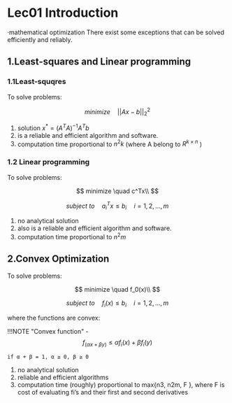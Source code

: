 # Lec01 Introduction
·mathematical optimization
There exist some exceptions that can be solved efficiently and reliably.
## 1.Least-squares and Linear programming
### 1.1Least-squqres
To solve problems:

$$
minimize \quad  ||Ax-b||_2^2
$$

1. solution $x^*=(A^TA)^{-1}A^Tb$
2. is a reliable and efficient algorithm and software.
3. computation time proportional to $n^2k$ (where A belong to $R^{k\times n}$  )
### 1.2 Linear programming
To solve problems:

$$
minimize \quad c^Tx\\
$$

$$
subject \ to\quad a_i^Tx\leq b_i\quad i=1,2,...,m
$$

1. no analytical solution
2. also is a reliable and efficient algorithm and software.
3. computation time proportional to $n^2m$
## 2.Convex Optimization
To solve problems:

$$
minimize \quad f_0(x)\\
$$

$$
subject \ to\quad f_i(x)\leq b_i\quad i=1,2,...,m
$$

where the functions are convex:

!!!NOTE "Convex function"
    - 
    $$f_(αx + βy) ≤ αf_i(x) + βf_i(y)$$

    if α + β = 1, α ≥ 0, β ≥ 0


1. no analytical solution
2. reliable and efficient algorithms
3. computation time (roughly) proportional to max{n3, n2m, F }, where F is cost of evaluating fi’s and their first and second derivatives 